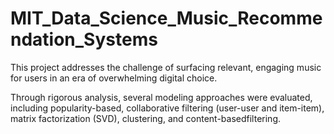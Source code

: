 # MIT_Data_Science_Music_Recommendation_Systems
This project addresses the challenge of surfacing relevant, engaging music for users in an era of overwhelming digital choice.

Through rigorous analysis, several modeling approaches were evaluated, including popularity-based, collaborative filtering (user-user and item-item), matrix factorization (SVD), clustering, and content-basedfiltering.
